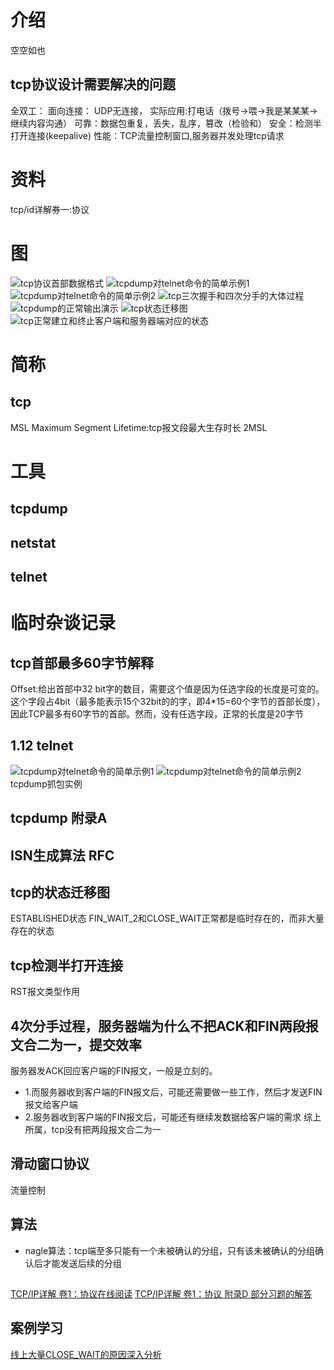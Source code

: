 # 介绍
空空如也

## tcp协议设计需要解决的问题
全双工：
面向连接：  UDP无连接， 实际应用:打电话（拨号->喂->我是某某某->继续内容沟通）
可靠：数据包重复，丢失，乱序，篡改（检验和）
安全：检测半打开连接(keepalive)
性能：TCP流量控制窗口,服务器并发处理tcp请求

# 资料
tcp/id详解券一:协议

# 图
![tcp协议首部数据格式](img/tcp协议首部数据格式.png)
![tcpdump对telnet命令的简单示例1](img/tcpdump对telnet命令的简单示例1.png)
![tcpdump对telnet命令的简单示例2](img/tcpdump对telnet命令的简单示例2.png)
![tcp三次握手和四次分手的大体过程](img/tcp三次握手和四次分手的大体过程.png)
![tcpdump的正常输出演示](img/tcpdump的正常输出演示.png)
![tcp状态迁移图](img/tcp状态迁移图.png)
![tcp正常建立和终止客户端和服务器端对应的状态](img/tcp正常建立和终止客户端和服务器端对应的状态.png)

# 简称
## tcp
MSL Maximum Segment Lifetime:tcp报文段最大生存时长 2MSL
# 工具
## tcpdump
## netstat
## telnet


# 临时杂谈记录
## tcp首部最多60字节解释
Offset:给出首部中32 bit字的数目，需要这个值是因为任选字段的长度是可变的。这个字段占4bit（最多能表示15个32bit的的字，即4*15=60个字节的首部长度），因此TCP最多有60字节的首部。然而，没有任选字段，正常的长度是20字节
## 1.12 telnet
![tcpdump对telnet命令的简单示例1](img/tcpdump对telnet命令的简单示例1.png)
![tcpdump对telnet命令的简单示例2](img/tcpdump对telnet命令的简单示例2.png)
tcpdump抓包实例
## tcpdump 附录A
## ISN生成算法 RFC

## tcp的状态迁移图
ESTABLISHED状态
FIN_WAIT_2和CLOSE_WAIT正常都是临时存在的，而非大量存在的状态

## tcp检测半打开连接
RST报文类型作用

## 4次分手过程，服务器端为什么不把ACK和FIN两段报文合二为一，提交效率
服务器发ACK回应客户端的FIN报文，一般是立刻的。
* 1.而服务器收到客户端的FIN报文后，可能还需要做一些工作，然后才发送FIN报文给客户端
* 2.服务器收到客户端的FIN报文后，可能还有继续发数据给客户端的需求
综上所属，tcp没有把两段报文合二为一

## 滑动窗口协议
流量控制

## 算法
* nagle算法：tcp端至多只能有一个未被确认的分组，只有该未被确认的分组确认后才能发送后续的分组


## 
[TCP/IP详解 卷1：协议在线阅读](http://www.52im.net/topic-tcpipvol1.html)
[TCP/IP详解 卷1：协议 附录D 部分习题的解答](http://docs.52im.net/extend/docs/book/tcpip/vol1/d/#hd_17)

## 案例学习
[线上大量CLOSE_WAIT的原因深入分析](https://juejin.cn/post/6844903734300901390)
